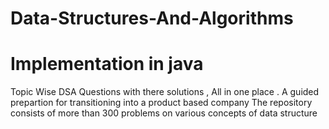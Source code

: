 # Data-Structures-And-Algorithms
# Implementation in java

Topic Wise DSA Questions with there solutions , 
All in one place . 
A guided prepartion for transitioning into a product based company 
The repository consists of more than 300 problems on various concepts of  data structure 

